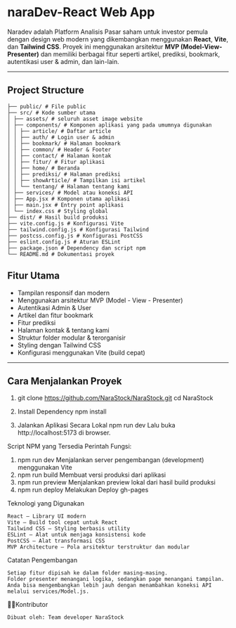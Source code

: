 # naraDev-React Web App
Naradev adalah Platform Analisis Pasar saham untuk investor pemula dengan design web modern yang dikembangkan menggunakan **React**, **Vite**, dan **Tailwind CSS**. Proyek ini menggunakan arsitektur **MVP (Model-View-Presenter)** dan memiliki berbagai fitur seperti artikel, prediksi, bookmark, autentikasi user & admin, dan lain-lain.

---

## Project Structure
```
├── public/ # File public
├── src/ # Kode sumber utama
│ ├── assets/ # seluruh asset image website
│ ├── components/ # Komponen aplikasi yang pada umumnya digunakan
│ │ ├── article/ # Daftar article
│ │ ├── auth/ # Login user & admin
│ │ ├── bookmark/ # Halaman bookmark
│ │ ├── common/ # Header & Footer
│ │ ├── contact/ # Halaman kontak
│ │ ├── fitur/ # Fitur aplikasi
│ │ ├── home/ # Beranda
│ │ ├── prediksi/ # Halaman prediksi
│ │ ├── showArticle/ # Tampilkan isi artikel
│ │ └── tentang/ # Halaman tentang kami
│ ├── services/ # Model atau koneksi API
│ ├── App.jsx # Komponen utama aplikasi
│ ├── main.jsx # Entry point aplikasi
│ └── index.css # Styling global
├── dist/ # Hasil build produksi
├── vite.config.js # Konfigurasi Vite
├── tailwind.config.js # Konfigurasi Tailwind
├── postcss.config.js # Konfigurasi PostCSS
├── eslint.config.js # Aturan ESLint
├── package.json # Dependency dan script npm
└── README.md # Dokumentasi proyek
```


## Fitur Utama
- Tampilan responsif dan modern
- Menggunakan arsitektur MVP (Model - View - Presenter)
- Autentikasi Admin & User
- Artikel dan fitur bookmark
- Fitur prediksi
- Halaman kontak & tentang kami
- Struktur folder modular & terorganisir
- Styling dengan Tailwind CSS
- Konfigurasi menggunakan Vite (build cepat)

---

## Cara Menjalankan Proyek
1. git clone https://github.com/NaraStock/NaraStock.git
   cd NaraStock

2. Install Dependency
   npm install

3. Jalankan Aplikasi Secara Lokal
   npm run dev
   Lalu buka http://localhost:5173 di browser.

Script NPM yang Tersedia
Perintah	Fungsi:
1. npm run dev	Menjalankan server pengembangan (development) menggunakan Vite
2. npm run build	Membuat versi produksi dari aplikasi
3. npm run preview	Menjalankan preview lokal dari hasil build produksi
4. npm run deploy Melakukan Deploy gh-pages


Teknologi yang Digunakan
```
React — Library UI modern
Vite — Build tool cepat untuk React
Tailwind CSS — Styling berbasis utility
ESLint — Alat untuk menjaga konsistensi kode
PostCSS — Alat transformasi CSS
MVP Architecture — Pola arsitektur terstruktur dan modular
```

Catatan Pengembangan
```
Setiap fitur dipisah ke dalam folder masing-masing.
Folder presenter menangani logika, sedangkan page menangani tampilan.
Anda bisa mengembangkan lebih jauh dengan menambahkan koneksi API melalui services/Model.js.
```

🙋‍♀Kontributor
```
Dibuat oleh: Team developer NaraStock
```






